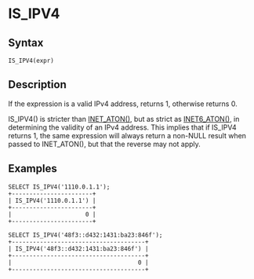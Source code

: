 
# IS_IPV4

## Syntax


```
IS_IPV4(expr)
```

## Description


If the expression is a valid IPv4 address, returns 1, otherwise returns 0.


IS_IPV4() is stricter than [INET_ATON()](inet_aton.md), but as strict as [INET6_ATON()](inet6_aton.md), in determining the validity of an IPv4 address. This implies that if IS_IPV4 returns 1, the same expression will always return a non-NULL result when passed to INET_ATON(), but that the reverse may not apply.


## Examples


```
SELECT IS_IPV4('1110.0.1.1');
+-----------------------+
| IS_IPV4('1110.0.1.1') |
+-----------------------+
|                     0 |
+-----------------------+

SELECT IS_IPV4('48f3::d432:1431:ba23:846f');
+--------------------------------------+
| IS_IPV4('48f3::d432:1431:ba23:846f') |
+--------------------------------------+
|                                    0 |
+--------------------------------------+
```
